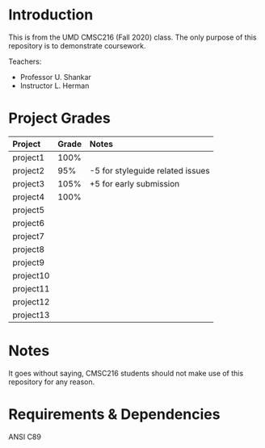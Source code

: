 # Introduction
This is from the UMD CMSC216 (Fall 2020) class. The only purpose of this repository is to demonstrate coursework.

Teachers:
- Professor U. Shankar
- Instructor L. Herman

# Project Grades

|Project|Grade|Notes|
|:-|:-|:-|
|project1|100%||
|project2|95%|-5 for styleguide related issues|
|project3|105%|+5 for early submission|
|project4|100%|
|project5|
|project6|
|project7|
|project8|
|project9|
|project10|
|project11|
|project12|
|project13|

# Notes
It goes without saying, CMSC216 students should not make use of this repository for any reason.

# Requirements & Dependencies
ANSI C89
